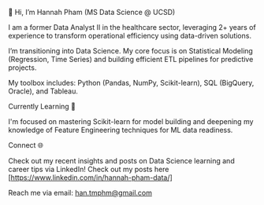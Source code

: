  👋 Hi, I’m Hannah Pham (MS Data Science @ UCSD)

I am a former Data Analyst II in the healthcare sector, leveraging 2+ years of experience to transform operational efficiency using data-driven solutions.

I’m transitioning into Data Science. My core focus is on Statistical Modeling (Regression, Time Series) and building efficient ETL pipelines for predictive projects.

My toolbox includes: Python (Pandas, NumPy, Scikit-learn), SQL (BigQuery, Oracle), and Tableau.

Currently Learning 🌱

I'm focused on mastering Scikit-learn for model building and deepening my knowledge of Feature Engineering techniques for ML data readiness.

Connect 🌐

Check out my recent insights and posts on Data Science learning and career tips via LinkedIn!
Check out my posts here [https://www.linkedin.com/in/hannah-pham-data/]

Reach me via email: han.tmphm@gmail.com

<!---
hannahmypham/hannahmypham is a ✨ special ✨ repository because its `README.md` (this file) appears on your GitHub profile.
You can click the Preview link to take a look at your changes.
--->
